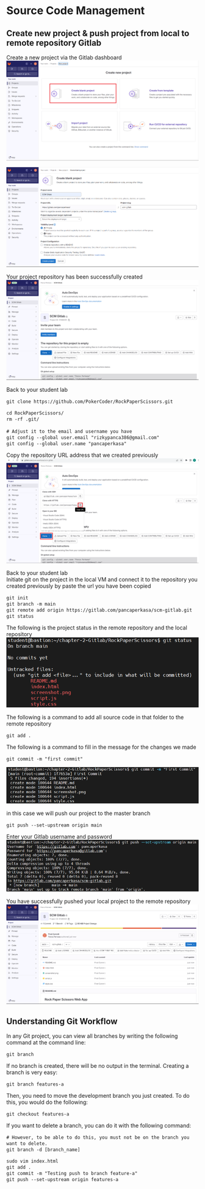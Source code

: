 # Source Code Management

## Create new project & push project from local to remote repository Gitlab

Create a new project via the Gitlab dashboard
![Alt text](/Chapter-2-Gitlab/img/1-create-new-project.png)

![Alt text](/Chapter-2-Gitlab/img/2-create-new-project.png)

Your project repository has been successfully created
![Alt text](/Chapter-2-Gitlab/img/3-success-create-project.png)

Back to your student lab
```
git clone https://github.com/PokerCoder/RockPaperScissors.git
```

```
cd RockPaperScissors/
rm -rf .git/

# Adjust it to the email and username you have
git config --global user.email "rizkypanca386@gmail.com"
git config --global user.name "pancaperkasa" 
```

Copy the repository URL address that we created previously
![Alt text](/Chapter-2-Gitlab/img/4-remote-repository.png)

Back to your student lab <br>
Initiate git on the project in the local VM and connect it to the repository you created previously by paste the url you have been copied
```
git init
git branch -m main
git remote add origin https://gitlab.com/pancaperkasa/scm-gitlab.git
git status
```
The following is the project status in the remote repository and the local repository
![Alt text](/Chapter-2-Gitlab/img/5-git-status.png)

The following is a command to add all source code in that folder to the remote repository
```
git add .
```

The following is a command to fill in the message for the changes we made
```
git commit -m "first commit"
```
![Alt text](/Chapter-2-Gitlab/img/6-git-commit.png)

in this case we will push our project to the master branch
```
git push --set-upstream origin main
```
Enter your Gitlab username and password
![Alt text](/Chapter-2-Gitlab/img/7-git-push.png)

You have successfully pushed your local project to the remote repository
![Alt text](/Chapter-2-Gitlab/img/8-git-push-success.png)


## Understanding Git Workflow


In any Git project, you can view all branches by writing the following command at the command line:
```
git branch
```

If no branch is created, there will be no output in the terminal. Creating a branch is very easy:
```
git branch features-a
```
Then, you need to move the development branch you just created. To do this, you would do the following:
```
git checkout features-a
```

If you want to delete a branch, you can do it with the following command:
```
# However, to be able to do this, you must not be on the branch you want to delete.
git branch -d [branch_name]
```

```
sudo vim index.html
git add .
git commit -m "Testing push to branch feature-a"
git push --set-upstream origin features-a
```
